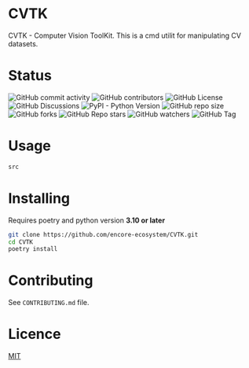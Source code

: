 # CVTK
CVTK - Computer Vision ToolKit. This is a cmd utilit for manipulating CV datasets.

# Status
![GitHub commit activity](https://img.shields.io/github/commit-activity/w/encore-ecosystem/CVTK)
![GitHub contributors](https://img.shields.io/github/contributors/encore-ecosystem/CVTK)
![GitHub License](https://img.shields.io/github/license/encore-ecosystem/CVTK)
![GitHub Discussions](https://img.shields.io/github/discussions/encore-ecosystem/CVTK)
![PyPI - Python Version](https://img.shields.io/pypi/pyversions/CVTK)
![GitHub repo size](https://img.shields.io/github/repo-size/encore-ecosystem/CVTK)
![GitHub forks](https://img.shields.io/github/forks/encore-ecosystem/CVTK)
![GitHub Repo stars](https://img.shields.io/github/stars/encore-ecosystem/CVTK)
![GitHub watchers](https://img.shields.io/github/watchers/encore-ecosystem/CVTK)
![GitHub Tag](https://img.shields.io/github/v/tag/encore-ecosystem/CVTK)

# Usage
```bash
src
```

# Installing
Requires poetry and python version **3.10 or later**
```bash
git clone https://github.com/encore-ecosystem/CVTK.git
cd CVTK
poetry install
```

# Contributing
See `CONTRIBUTING.md` file. 

# Licence
<a href="LICENSE">MIT</a>
